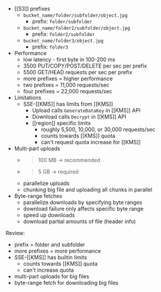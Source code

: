 - [[S3]] prefixes
  - `bucket_name/folder/subfolder/object.jpg`
    - prefix: `folder/subfolder`
  - `bucket_name/folder2/subfolder/object.jpg`
    - prefix: `folder2/subfolder`
  - `bucket_name/folder3/object.jpg`
    - prefix: `folder3`
- Performance
  - low latency - first byte in 100-200 ms
  - 3500 PUT/COPY/POST/DELETE per sec per prefix
  - 5500 GET/HEAD requests    per sec per prefix
  - more prefixes = higher performance
  - two prefixes = 11,000 requests/sec
  - four prefixes = 22,000 requests/sec
- Limitations
  - SSE-[[KMS]] has limits from [[KMS]]
    - Upload calls   `GenerateDataKey`  in [[KMS]] API
    - Download calls `Decrypt`         in [[KMS]] API
    - [[region]] specific limits
      - roughly 5,500, 10,000, or 30,000 requests/sec
      - counts towards [[KMS]] quota
      - can't request quota increase for [[KMS]]
- Multi-part uploads
  - >100 MB -> recommended
  - >5   GB -> required
  - parallelize uploads
  - chunking big file and uploading all chunks in parallel
- Byte-range fetches
  - parallelize downloads by specifying byte ranges
  - download failure only affects specific byte range
  - speed up downloads
  - download partial amounts of file (header info)

Review:
- prefix = folder and subfolder
- more prefixes = more performance
- SSE-[[KMS]] has builtin limits
  - counts towards [[KMS]] quota
  - can't increase quota
- multi-part uploads for big files
- byte-range fetch for downloading big files